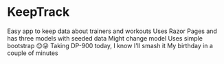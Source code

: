 # KeepTrack

Easy app to keep data about trainers and workouts
Uses Razor Pages and has three models with seeded data
Might change model 
Uses simple bootstrap 😊😝
Taking DP-900 today, I know I'll smash it
My birthday in a couple of minutes 
